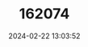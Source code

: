 ---
title: "162074"
category: "Hypochaeris oligocephala"
draft: false
date: 2024-02-22 13:03:52
languages:
  Spanish; Castilian: ["Lechuguilla de El Fraile"]
---